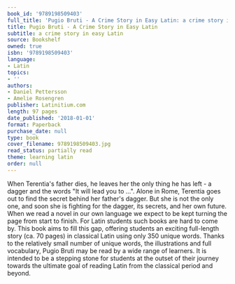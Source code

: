 ```yaml
---
book_id: '9789198509403'
full_title: 'Pugio Bruti - A Crime Story in Easy Latin: a crime story in easy Latin'
title: Pugio Bruti - A Crime Story in Easy Latin
subtitle: a crime story in easy Latin
source: Bookshelf
owned: true
isbn: '9789198509403'
language:
- Latin
topics:
- ''
authors:
- Daniel Pettersson
- Amelie Rosengren
publisher: Latinitium.com
length: 97 pages
date_published: '2018-01-01'
format: Paperback
purchase_date: null
type: book
cover_filename: 9789198509403.jpg
read_status: partially read
theme: learning latin
order: null
---
```

When Terentia's father dies, he leaves her the only thing he has left - a dagger and the words "It will lead you to ...". Alone in Rome, Terentia goes out to find the secret behind her father's dagger. But she is not the only one, and soon she is fighting for the dagger, its secrets, and her own future.
When we read a novel in our own language we expect to be kept turning the page from start to finish. For Latin students such books are hard to come by. This book aims to fill this gap, offering students an exciting full-length story (ca. 70 pages) in classical Latin using only 350 unique words.
Thanks to the relatively small number of unique words, the illustrations and full vocabulary, Pugio Bruti may be read by a wide range of learners.
It is intended to be a stepping stone for students at the outset of their journey towards the ultimate goal of reading Latin from the classical period and beyond.

